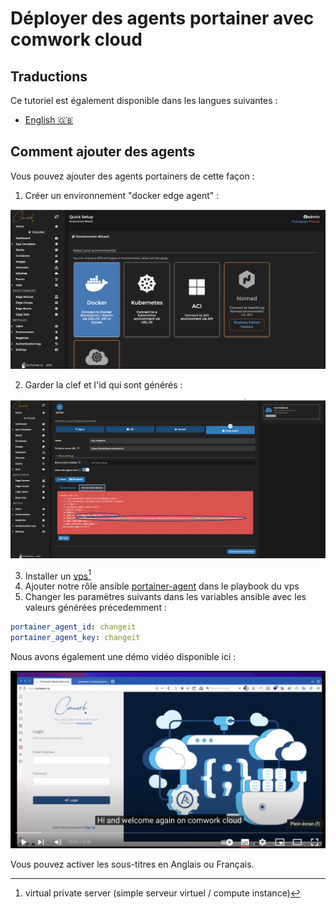 # Déployer des agents portainer avec comwork cloud

## Traductions

Ce tutoriel est également disponible dans les langues suivantes :
* [English 🇬🇧](../../../portainer/agent.md)

## Comment ajouter des agents

Vous pouvez ajouter des agents portainers de cette façon :

1. Créer un environnement "docker edge agent" :

![portainer_edge_agent_1](../../../../img/portainer_edge_agent_1.png)

2. Garder la clef et l'id qui sont générés :

![portainer_edge_agent_2](../../../../img/portainer_edge_agent_2.png)

3. Installer un [vps[^1]](../../../../vps.md)
4. Ajouter notre rôle ansible [portainer-agent](https://gitlab.comwork.io/oss/ansible-iac/portainer/ansible-portainer-agent) dans le playbook du vps
5. Changer les paramètres suivants dans les variables ansible avec les valeurs générées précedemment :

```yaml
portainer_agent_id: changeit
portainer_agent_key: changeit
```

Nous avons également une démo vidéo disponible ici :

[![portainer_agent_demo](../../../../img/portainer_agent_demo.png)](https://youtu.be/iYK2cwHQh1A)

Vous pouvez activer les sous-titres en Anglais ou Français.

[^1]: virtual private server (simple serveur virtuel / compute instance)
